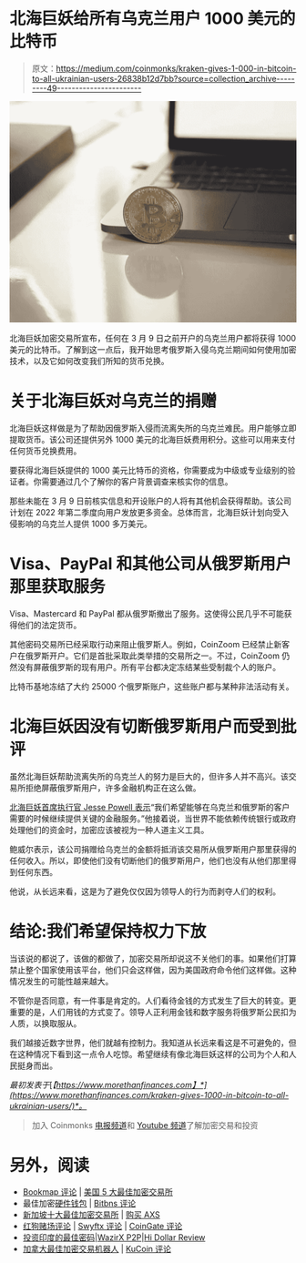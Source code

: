 # 北海巨妖给所有乌克兰用户 1000 美元的比特币

> 原文：<https://medium.com/coinmonks/kraken-gives-1-000-in-bitcoin-to-all-ukrainian-users-26838b12d7bb?source=collection_archive---------49----------------------->

![](img/a179d3630460a9da6bc24f90968c252a.png)

北海巨妖加密交易所宣布，任何在 3 月 9 日之前开户的乌克兰用户都将获得 1000 美元的比特币。了解到这一点后，我开始思考俄罗斯入侵乌克兰期间如何使用加密技术，以及它如何改变我们所知的货币兑换。

# 关于北海巨妖对乌克兰的捐赠

北海巨妖这样做是为了帮助因俄罗斯入侵而流离失所的乌克兰难民。用户能够立即提取货币。该公司还提供另外 1000 美元的北海巨妖费用积分。这些可以用来支付任何货币兑换费用。

要获得北海巨妖提供的 1000 美元比特币的资格，你需要成为中级或专业级别的验证者。你需要通过几个了解你的客户背景调查来核实你的信息。

那些未能在 3 月 9 日前核实信息和开设账户的人将有其他机会获得帮助。该公司计划在 2022 年第二季度向用户发放更多资金。总体而言，北海巨妖计划向受入侵影响的乌克兰人提供 1000 多万美元。

# Visa、PayPal 和其他公司从俄罗斯用户那里获取服务

Visa、Mastercard 和 PayPal 都从俄罗斯撤出了服务。这使得公民几乎不可能获得他们的法定货币。

其他密码交易所已经采取行动来阻止俄罗斯人。例如，CoinZoom 已经禁止新客户在俄罗斯开户。它们是首批采取此类举措的交易所之一。不过，CoinZoom 仍然没有屏蔽俄罗斯的现有用户。所有平台都决定冻结某些受制裁个人的账户。

比特币基地冻结了大约 25000 个俄罗斯账户，这些账户都与某种非法活动有关。

# 北海巨妖因没有切断俄罗斯用户而受到批评

虽然北海巨妖帮助流离失所的乌克兰人的努力是巨大的，但许多人并不高兴。该交易所拒绝屏蔽俄罗斯用户，许多金融机构正在这么做。

[北海巨妖首席执行官 Jesse Powell 表示](https://coinmarketcap.com/alexandria/article/kraken-gives-1-000-in-bitcoin-to-every-ukrainian-user)“我们希望能够在乌克兰和俄罗斯的客户需要的时候继续提供关键的金融服务。”他接着说，当世界不能依赖传统银行或政府处理他们的资金时，加密应该被视为一种人道主义工具。

鲍威尔表示，该公司捐赠给乌克兰的金额将抵消该交易所从俄罗斯用户那里获得的任何收入。所以，即使他们没有切断他们的俄罗斯用户，他们也没有从他们那里得到任何东西。

他说，从长远来看，这是为了避免仅仅因为领导人的行为而剥夺人们的权利。

# 结论:我们希望保持权力下放

当该说的都说了，该做的都做了，加密交易所却说这不关他们的事。如果他们打算禁止整个国家使用该平台，他们只会这样做，因为美国政府命令他们这样做。这种情况发生的可能性越来越大。

不管你是否同意，有一件事是肯定的。人们看待金钱的方式发生了巨大的转变。更重要的是，人们用钱的方式变了。领导人正利用金钱和数字服务将俄罗斯公民扣为人质，以换取服从。

我们越接近数字世界，他们就越有控制力。我知道从长远来看这是不可避免的，但在这种情况下看到这一点令人吃惊。希望继续有像北海巨妖这样的公司为个人和人民挺身而出。

*最初发表于*[*【https://www.morethanfinances.com】*](https://www.morethanfinances.com/kraken-gives-1000-in-bitcoin-to-all-ukrainian-users/)*。*

> 加入 Coinmonks [电报频道](https://t.me/coincodecap)和 [Youtube 频道](https://www.youtube.com/c/coinmonks/videos)了解加密交易和投资

# 另外，阅读

*   [Bookmap 评论](https://coincodecap.com/bookmap-review-2021-best-trading-software) | [美国 5 大最佳加密交易所](https://coincodecap.com/crypto-exchange-usa)
*   最佳加密[硬件钱包](/coinmonks/hardware-wallets-dfa1211730c6) | [Bitbns 评论](/coinmonks/bitbns-review-38256a07e161)
*   [新加坡十大最佳加密交易所](https://coincodecap.com/crypto-exchange-in-singapore) | [购买 AXS](https://coincodecap.com/buy-axs-token)
*   [红狗赌场评论](https://coincodecap.com/red-dog-casino-review) | [Swyftx 评论](https://coincodecap.com/swyftx-review) | [CoinGate 评论](https://coincodecap.com/coingate-review)
*   [投资印度的最佳密码](https://coincodecap.com/best-crypto-to-invest-in-india-in-2021)|[WazirX P2P](https://coincodecap.com/wazirx-p2p)|[Hi Dollar Review](https://coincodecap.com/hi-dollar-review)
*   [加拿大最佳加密交易机器人](https://coincodecap.com/5-best-crypto-trading-bots-in-canada) | [KuCoin 评论](https://coincodecap.com/kucoin-review)